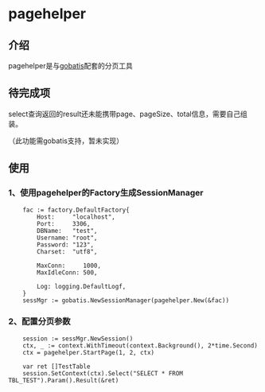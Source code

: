 # pagehelper

## 介绍

pagehelper是与[gobatis](https://github.com/xfali/gobatis)配套的分页工具

## 待完成项

select查询返回的result还未能携带page、pageSize、total信息，需要自己组装。

（此功能需gobatis支持，暂未实现）

## 使用

### 1、使用pagehelper的Factory生成SessionManager

```cassandraql
    fac := factory.DefaultFactory{
        Host:     "localhost",
        Port:     3306,
        DBName:   "test",
        Username: "root",
        Password: "123",
        Charset:  "utf8",

        MaxConn:     1000,
        MaxIdleConn: 500,

        Log: logging.DefaultLogf,
    }
    sessMgr := gobatis.NewSessionManager(pagehelper.New(&fac))
```

### 2、配置分页参数
```cassandraql
    session := sessMgr.NewSession()
    ctx, _ := context.WithTimeout(context.Background(), 2*time.Second)
    ctx = pagehelper.StartPage(1, 2, ctx)

    var ret []TestTable
    session.SetContext(ctx).Select("SELECT * FROM TBL_TEST").Param().Result(&ret)
```